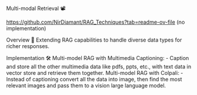 Multi-modal Retrieval 📽️ 

https://github.com/NirDiamant/RAG_Techniques?tab=readme-ov-file (no implementation) 

Overview 🔎
Extending RAG capabilities to handle diverse data types for richer responses.

Implementation 🛠️
Multi-model RAG with Multimedia Captioning:   - Caption and store all the other multimedia data like pdfs, ppts, etc., with text data in vector store and retrieve them together.
Multi-model RAG with Colpali:   - Instead of captioning convert all the data into image, then find the most relevant images and pass them to a vision large language model.
